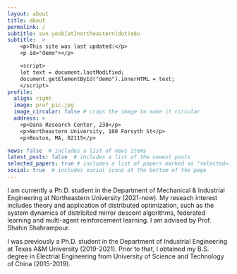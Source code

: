 ```yaml
---
layout: about
title: about
permalink: /
subtitle: sun.youb[at]northeastern(dot)edu
subtitle:  >
    <p>This site was last updated:</p>
    <p id="demo"></p>

    <script>
    let text = document.lastModified;
    document.getElementById("demo").innerHTML = text;
    </script>
profile:
  align: right
  image: prof_pic.jpg
  image_circular: false # crops the image to make it circular
  address: >
    <p>Dana Research Center, 238</p>
    <p>Northeastern University, 100 Forsyth St</p>
    <p>Boston, MA, 02115</p>

news: false  # includes a list of news items
latest_posts: false  # includes a list of the newest posts
selected_papers: true # includes a list of papers marked as "selected={true}"
social: true  # includes social icons at the bottom of the page
---
```


I am currently a Ph.D. student in the Department of Mechanical & Industrial Engineering at Northeastern University (2021-now). My reseach interest includes theory and application of distributed optimization, such as the system dynamics of distribited mirror descent algorithms, federated learning and multi-agent reinforcement learning.
I am advised by Prof. Shahin Shahrampour.

I was previously a Ph.D. student in the Department of Industrial Engineering at Texas A&M University (2019-2021). Prior to that, I obtained my B.S. degree in Electrial Engineering from University of Science and Technology of China (2015-2019).

<!-- Put your address / P.O. box / other info right below your picture. You can also disable any of these elements by editing `profile` property of the YAML header of your `_pages/about.md`. Edit `_bibliography/papers.bib` and Jekyll will render your [publications page](/al-folio/publications/) automatically. -->

<!-- Link to your social media connections, too. This theme is set up to use [Font Awesome icons](http://fortawesome.github.io/Font-Awesome/) and [Academicons](https://jpswalsh.github.io/academicons/), like the ones below. Add your Facebook, Twitter, LinkedIn, Google Scholar, or just disable all of them. -->
